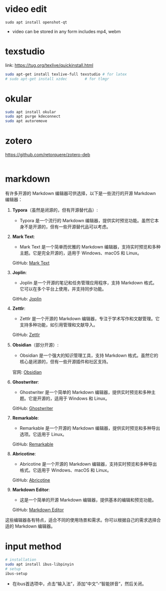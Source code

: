 # video edit

```
sudo apt install openshot-qt
```

* video can be stored in any form includes mp4, webm

# texstudio

link: https://tug.org/texlive/quickinstall.html

```sh
sudo apt-get install texlive-full texstudio # for latex 
# sudo apt-get install xzdec        # for tlmgr
```

# okular

```sh
sudo apt install okular
sudo apt purge kdeconnect
sudo apt autoremove
```

# zotero

https://github.com/retorquere/zotero-deb

```bash

```

# markdown

有许多开源的 Markdown 编辑器可供选择，以下是一些流行的开源 Markdown 编辑器：

1. **Typora**（虽然是闭源的，但有开源替代品）:
   
   - Typora 是一个流行的 Markdown 编辑器，提供实时预览功能。虽然它本身不是开源的，但有一些开源替代品可以考虑。

2. **Mark Text**:
   
   - Mark Text 是一个简单而优雅的 Markdown 编辑器，支持实时预览和多种主题。它是完全开源的，适用于 Windows、macOS 和 Linux。
   
   GitHub: [Mark Text](https://github.com/marktext/marktext)

3. **Joplin**:
   
   - Joplin 是一个开源的笔记和任务管理应用程序，支持 Markdown 格式。它可以在多个平台上使用，并支持同步功能。
   
   GitHub: [Joplin](https://github.com/laurent22/joplin)

4. **Zettlr**:
   
   - Zettlr 是一个开源的 Markdown 编辑器，专注于学术写作和文献管理。它支持多种功能，如引用管理和文献导入。
   
   GitHub: [Zettlr](https://github.com/Zettlr/Zettlr)

5. **Obsidian**（部分开源）:
   
   - Obsidian 是一个强大的知识管理工具，支持 Markdown 格式。虽然它的核心是闭源的，但有一些开源插件和社区支持。
   
   官网: [Obsidian](https://obsidian.md/)

6. **Ghostwriter**:
   
   - Ghostwriter 是一个简单的 Markdown 编辑器，提供实时预览和多种主题。它是开源的，适用于 Windows 和 Linux。
   
   GitHub: [Ghostwriter](https://github.com/wereturtle/ghostwriter)

7. **Remarkable**:
   
   - Remarkable 是一个开源的 Markdown 编辑器，提供实时预览和多种导出选项。它适用于 Linux。
   
   GitHub: [Remarkable](https://github.com/jgm/remarkable)

8. **Abricotine**:
   
   - Abricotine 是一个开源的 Markdown 编辑器，支持实时预览和多种导出格式。它适用于 Windows、macOS 和 Linux。
   
   GitHub: [Abricotine](https://github.com/brrd/Abricotine)

9. **Markdown Editor**:
   
   - 这是一个简单的开源 Markdown 编辑器，提供基本的编辑和预览功能。
   
   GitHub: [Markdown Editor](https://github.com/adam-p/markdown-here)

这些编辑器各有特点，适合不同的使用场景和需求。你可以根据自己的需求选择合适的 Markdown 编辑器。

# input method

```bash
# installation
sudo apt install ibus-libpinyin
# setup
ibus-setup
```

* 在ibus首选项中，点击“输入法”，添加“中文”-“智能拼音”，然后关闭。
